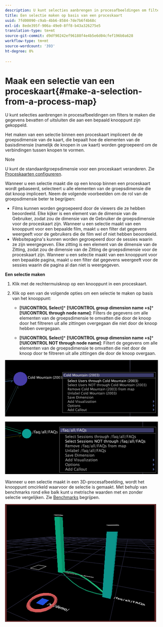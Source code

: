 ```yaml
---
description: U kunt selecties aanbrengen in procesafbeeldingen om filters te maken die gegevens bevatten of uitsluiten die aan een bepaald knooppunt zijn gekoppeld.
title: Een selectie maken op basis van een proceskaart
uuid: 7fd00090-c9ab-4bb6-8584-7de7b6f4b68c
exl-id: 8ede395f-906a-49e0-8ff8-b43a326275e5
translation-type: tm+mt
source-git-commit: d9df90242ef96188f4e4b5e6d04cfef196b0a628
workflow-type: tm+mt
source-wordcount: '393'
ht-degree: 0%

---
```


# Maak een selectie van een proceskaart{#make-a-selection-from-a-process-map}

U kunt selecties aanbrengen in procesafbeeldingen om filters te maken die gegevens bevatten of uitsluiten die aan een bepaald knooppunt zijn gekoppeld.

Het maken van een selectie binnen een proceskaart impliceert de de groepsdimensie van de kaart, die bepaalt hoe de elementen van de basisdimensie (namelijk de knopen in uw kaart) worden gegroepeerd om de verbindingen tussen knopen te vormen.

>[!NOTE]
>
>U kunt de standaardgroepsdimensie voor een proceskaart veranderen. Zie [Proceskaarten configureren](../../../../home/c-get-started/c-intf-anlys-ftrs/t-config-proc-maps.md#task-4a95730b18a14bc790a77c013832b2d6).

Wanneer u een selectie maakt die op een knoop binnen een proceskaart wordt gebaseerd, selecteert u alle elementen van de groepsdimensie die dat knoop impliceert. Neem de volgende voorbeelden om de rol van de groepsdimensie beter te begrijpen:

* Films kunnen worden gegroepeerd door de viewers die ze hebben beoordeeld. Elke kijker is een element van de dimensie van de Gebruiker, zodat zou de dimensie van de Gebruiker de groepsdimensie voor de proceskaart zijn. Wanneer u een selectie maakt van een knooppunt voor een bepaalde film, maakt u een filter dat gegevens weergeeft voor de gebruikers die de film wel of niet hebben beoordeeld.
* Websitepagina&#39;s kunnen worden gegroepeerd door de sessies waarin ze zijn weergegeven. Elke zitting is een element van de dimensie van de Zitting, zodat zou de dimensie van de Zitting de groepsdimensie voor de proceskaart zijn. Wanneer u een selectie maakt van een knooppunt voor een bepaalde pagina, maakt u een filter dat gegevens weergeeft voor de sessies waarin die pagina al dan niet is weergegeven.

**Een selectie maken**

1. Klik met de rechtermuisknop op een knooppunt in een proceskaart.
1. Klik op een van de volgende opties om een selectie te maken op basis van het knooppunt:

   * **[!UICONTROL Select]***  **[!UICONTROL group dimension name +s]***  **[!UICONTROL through node name]**: Filters de gegevens om alle elementen van de groepsdimensie te omvatten die door de knoop door het filtreren uit alle zittingen overgegaan die niet door de knoop hebben overgegaan.

   * **[!UICONTROL Select]***  **[!UICONTROL group dimension name +s]***  **[!UICONTROL NOT through node name]**: Filtert de gegevens om alle elementen van de groepsdimensie te omvatten die niet door de knoop door te filtreren uit alle zittingen die door de knoop overgaan.

![](assets/vis_2DProcessMap_Selections_Movie.png)

![](assets/vis_2DProcessMap_Selections_Page.png)

Wanneer u een selectie maakt in een 3D-procesafbeelding, wordt het knooppunt omcirkeld waarvoor de selectie is gemaakt. Met behulp van benchmarks rond elke balk kunt u metrische waarden met en zonder selectie vergelijken. Zie [Benchmarks](../../../../home/c-get-started/c-vis/c-ustd-benchmks.md#concept-c7b0f4102e92458096f8c4765cbe2914) begrijpen.

![](assets/vis_3DProcessMap_Selection.png)

